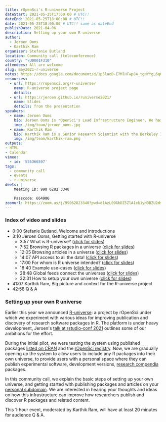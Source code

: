 ```yaml
---
title: rOpenSci's R-universe Project
dateStart: 2021-05-25T17:00:00 # UTC!!
dateEnd: 2021-05-25T18:00:00 # UTC!!
date: 2021-05-25T18:00:00 # UTC!! same as dateEnd
publishDate: 2021-04-06
description: Setting up your own R universe
author:
  - Jeroen Ooms
  - Karthik Ram
organizer: Stefanie Butland
location: Community call (teleconference)
country: "\U0001F310"
attendees: All are welcome
slug: may2021-r-universe
notes: https://docs.google.com/document/d/1p5laoD-E7MlHFwp84_tgNYYgL6q0ZXlmjK2VsoB0lbE/
resources:
  - url: https://ropensci.org/r-universe/
    name: R-universe project page
    details:
  - url: https://jeroen.github.io/runiverse2021/
    name: Slides
    details: from the presentation
speakers:
  - name: Jeroen Ooms
    bio: Jeroen Ooms is rOpenSci's Lead Infrastructure Engineer. He has a PhD in Statistics from UCLA. Jeroen on [GitHub](https://github.com/jeroen), [Twitter](https://twitter.com/opencpu), [rOpenSci](/author/jeroen-ooms/)
    img: /img/team/jeroen_ooms.jpg
  - name: Karthik Ram
    bio: Karthik Ram is a Senior Research Scientist with the Berkeley Institute for Data Science, Director and Co-founder of rOpenSci, Editor for rOpenSci Software Peer Review. He has a PhD in Ecology and Evolution. Karthik on [GitHub](https://github.com/karthik), [Twitter](https://twitter.com/\_inundata), [Website](http://karthik.io/), [rOpenSci](/author/karthik-ram/)
    img: /img/team/karthik-ram.png
outputs:
- HTML
- Calendar
vimeo:
  - id: '555366597'
tags:
  - community call
  - events
  - r-universe
deets: |
    Meeting ID: 990 6282 3340

    Passcode: 664906
zoomurl: https://zoom.us/j/99062823340?pwd=d1AzL09GbDZ5ZlA1ek1yN3BZU2dsQT09
---
```


### Index of video and slides
- 0:00 Stefanie Butland, Welcome and introductions
- 3:10 Jeroen Ooms, Getting started with R-universe
  - 3:57 What is R-universe? ([click for slides](https://jeroen.github.io/runiverse2021/#3))
  - 7:52 Browsing R packages in a universe ([click for slides](https://jeroen.github.io/runiverse2021/#11))
  - 12:05 Browsing articles in a universe ([click for slides](https://jeroen.github.io/runiverse2021/#20))
  - 14:07 API access to all the data! ([click for slides](https://jeroen.github.io/runiverse2021/#25))
  - 17:00 For whom is R universe intended? ([click for slides](https://jeroen.github.io/runiverse2021/#30))
  - 18:40 Example use-cases ([click for slides](https://jeroen.github.io/runiverse2021/#32))
  - 28:48 Global feeds connect the universes ([click for slides](https://jeroen.github.io/runiverse2021/#40))
  - 32:31 How to setup your own universe ([click for slides](https://jeroen.github.io/runiverse2021/#45))
- 41:07 Karthik Ram, Big picture and context for the R-universe project
- 42:58 Q & A

### Setting up your own R universe

Earlier this year we announced [R-universe](https://ropensci.org/r-universe/): a project by rOpenSci under which we experiment with various ideas for improving publication and discovery of research software packages in R. The platform is under heavy development, Jeroen's [talk at rstudio-conf 2021](https://resources.rstudio.com/resources/rstudioglobal-2021/monitoring-health-and-impact-of-open-source-projects/) outlines some of our ambitions for the effort.

During the initial pilot, we were testing the system using published packages [listed on CRAN](https://github.com/r-universe-org/cran-to-git) and the [rOpenSci registry](https://ropensci.org/packages/).
Now, we are gradually opening up the system to allow users to include any R packages into their own universe, to provide users with a personal space where they can publish experimental software, development versions, [research compendia](https://ropensci.org/blog/2021/04/09/r-universe-articles/) packages.

In this community call, we explain the basic steps of setting up your own universe, and getting started with publishing packages and articles on your [personal subdomain](https://jeroen.r-universe.dev). We are interested in hearing your thoughts and ideas on how this infrastructure can improve how researchers publish and discover R packages and related content.

This 1-hour event, moderated by Karthik Ram, will have at least 20 minutes for audience Q & A.


